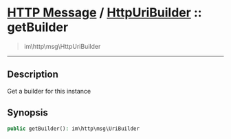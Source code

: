 # [HTTP Message](http.md) / [HttpUriBuilder](http-HttpUriBuilder.md) :: getBuilder
 > im\http\msg\HttpUriBuilder
____

## Description
Get a builder for this instance

## Synopsis
```php
public getBuilder(): im\http\msg\UriBuilder
```
